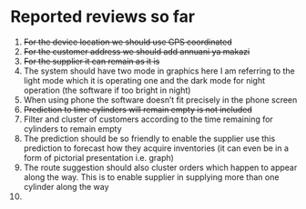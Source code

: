 # Reported reviews so far

1. ~~For the device location we should use GPS coordinated~~
2. ~~For the customer address we should add annuani ya makazi~~
3. ~~For the supplier it can remain as it is~~
4. The system should have two mode in graphics here I am referring to the light mode which it is operating one and the dark mode for night operation (the software if too bright in night)
5. When using phone the software doesn’t fit precisely in the phone screen
6. ~~Prediction to time cylinders will remain empty is not included~~
7. Filter and cluster of customers according to the time remaining for cylinders to remain empty
8. The prediction should be so friendly to enable the supplier use this prediction to forecast how they acquire inventories (it can even be in a form of pictorial presentation i.e. graph)
9. The route suggestion should also cluster orders which happen to appear along the way. This is to enable supplier in supplying more than one cylinder along the way
10.
